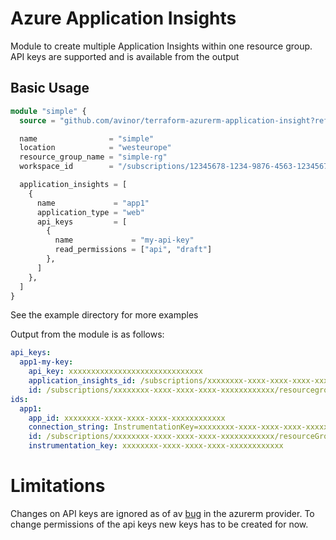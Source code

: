 # Azure Application Insights

Module to create multiple Application Insights within one resource group.
API keys are supported and is available from the output

## Basic Usage

```terraform
module "simple" {
  source = "github.com/avinor/terraform-azurerm-application-insight?ref=v2.0.0"

  name                = "simple"
  location            = "westeurope"
  resource_group_name = "simple-rg"
  workspace_id        = "/subscriptions/12345678-1234-9876-4563-123456789012/resourceGroups/example-resource-group/providers/Microsoft.OperationalInsights/workspaces/workspaceValue"

  application_insights = [
    {
      name             = "app1"
      application_type = "web"
      api_keys         = [
        {
          name             = "my-api-key"
          read_permissions = ["api", "draft"]
        },
      ]
    },
  ]
}
```

See the example directory for more examples

Output from the module is as follows:

```yaml
api_keys:
  app1-my-key:
    api_key: xxxxxxxxxxxxxxxxxxxxxxxxxxxxxx
    application_insights_id: /subscriptions/xxxxxxxx-xxxx-xxxx-xxxx-xxxxxxxxxxxx/resourceGroups/my-rg-rg/providers/microsoft.insights/components/app1
    id: /subscriptions/xxxxxxxx-xxxx-xxxx-xxxx-xxxxxxxxxxxx/resourcegroups/my-rg/providers/microsoft.insights/components/app1/apikeys/xxxxxxxx-xxxx-xxxx-xxxx-xxxxxxxxxxxx
ids:
  app1:
    app_id: xxxxxxxx-xxxx-xxxx-xxxx-xxxxxxxxxxxx
    connection_string: InstrumentationKey=xxxxxxxx-xxxx-xxxx-xxxx-xxxxxxxxxxxx;IngestionEndpoint=https://westeurope-3.in.applicationinsights.azure.com/
    id: /subscriptions/xxxxxxxx-xxxx-xxxx-xxxx-xxxxxxxxxxxx/resourceGroups/my-rg/providers/microsoft.insights/components/app1
    instrumentation_key: xxxxxxxx-xxxx-xxxx-xxxx-xxxxxxxxxxxx
```

# Limitations

Changes on API keys are ignored as of
av [bug](https://github.com/terraform-providers/terraform-provider-azurerm/issues/6040) in the azurerm provider.
To change permissions of the api keys new keys has to be created for now.
